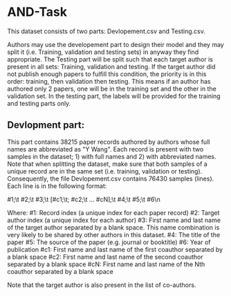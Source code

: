 # AND-Task

This dataset consists of two parts: Devlopement.csv and Testing.csv.

Authors may use the developement part to design their model and they may split it (i.e. Training, validation and testing sets) in anyway they find appropriate. The Testing part will be split such that each target author is present in all sets: Training, validation and testing. If the target author did not publish enough papers to fulfill this condition, the priority is in this order: training, then validation then testing. This means if an author has authored only 2 papers, one will be in the training set and the other in the validation set. In the testing part, the labels will be provided for the training and testing parts only. 

## Devlopment part: 
This part contains 38215 paper records authored by authors whose full names are abbreviated as "Y Wang". Each record is present with two samples in the dataset; 1) with full names and 2) with abbreviated names. Note that when splitting the dataset, make sure that both samples of a unique record are in the same set (i.e. training, validation or testing). Consequently, the file Devlopement.csv contains 76430 samples (lines). Each line is in the following format:

#1;\t #2;\t #3;\t [#c1;\t; #c2;\t ... #cN];\t #4;\t #5;\t #6\n

Where: 
#1: Record index (a unique index for each paper record) 
#2: Target author index (a unique index for each author)
#3: First name and last name of the target author separated by a blank space. This name combination is very likely to be shared by other authors in this dataset.
#4: The title of the paper
#5: The source of the paper (e.g. journal or booktitle)
#6: Year of publication
#c1: First name and last name of the first coauthor separated by a blank space
#c2: First name and last name of the second coauthor separated by a blank space
#cN: First name and last name of the Nth coauthor separated by a blank space

Note that the target author is also present in the list of co-authors.
